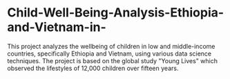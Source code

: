 # Child-Well-Being-Analysis-Ethiopia-and-Vietnam-in-
This project analyzes the wellbeing of children in low and middle-income countries, specifically Ethiopia and Vietnam, using various data science techniques. The project is based on the global study "Young Lives" which observed the lifestyles of 12,000 children over fifteen years. 

